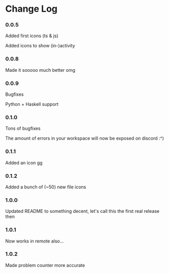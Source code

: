 # Change Log

### 0.0.5

Added first icons (ts & js)

Added icons to show (in-)activity

### 0.0.8

Made it sooooo much better omg

### 0.0.9

Bugfixes

Python + Haskell support

### 0.1.0

Tons of bugfixes

The amount of errors in your workspace will now be exposed on discord :^)

### 0.1.1

Added an icon gg

### 0.1.2

Added a bunch of (~50) new file icons

### 1.0.0

Updated README to something decent, let's call this the first real release then

### 1.0.1

Now works in remote also...

### 1.0.2

Made problem counter more accurate